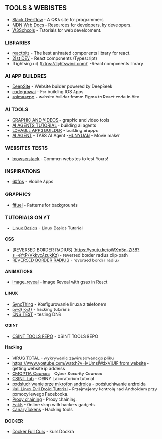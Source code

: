 ## TOOLS & WEBISTES

- [Stack Overflow](https://stackoverflow.com) - A Q&A site for programmers.
- [MDN Web Docs](https://developer.mozilla.org) - Resources for developers, by developers.
- [W3Schools](https://www.w3schools.com) - Tutorials for web development.

### LIBRARIES

- [reactbits](https://reactbits.dev/) - The best animated components library for react.
- [21st DEV](https://21st.dev/home) - React components (Typescript)
- [Lightsing ui] (https://lightswind.com/) -React components library

### AI APP BUILDRES

- [DeepSite](https://enzostvs-deepsite.hf.space/) - Website builder powered by DeepSeek
- [codegrowai](https://codegrowai.com/Home) - For building IOS Apps
- [animaappp](https://dev.animaapp.com/) - website builder fromm Figma to React code in Vite 

### AI TOOLS

- [GRAPHIC AND VIDEOS](https://higgsfield.ai/) - graphic and video tools
- [AI AGENTS TUTORIAL](https://www.youtube.com/watch?v=EH5jx5qPabU) - building ai agents
- [LOVABLE APPS BUILDER](https://www.youtube.com/watch?v=gqsZGxuymTk) - building ai apps
- [AI AGENT](https://github.com/bytedance/UI-TARS-desktop) - TARS AI Agent
-[HUNYUAN](https://hunyuanvideoai.com/dashboard) - Movie maker

### WEBSITES TESTS

- [browserstack](https://www.browserstack.com/live) - Common websites to test Yours!

### INSPIRATIONS

- [60fps](https://60fps.design/) - Mobile Apps 

### GRAPHICS

- [fffuel](https://www.fffuel.co/) - Patterns for backgrounds

### TUTORIALS ON YT
- [Linux Basics](https://www.youtube.com/watch?v=1VYtSSnd9hg&list=PLpUS2q-4L9xx9P1SzadLKXGEY30yhVqYu) - Linux Basics Tutorial

#### CSS 
- [REVERSED BORDER RADIUS] (https://youtu.be/oWXm5n-Zi38?si=eYtPxVkkvcAzukKz) - reversed border radius clip-path
- [REVERSED BORDER RADIUS](https://youtu.be/qTfQUXCPA2o?si=9kJMlMMpyd-tQf9c) - reversed border radius 

#### ANIMATIONS

- [image_reveal](https://www.youtube.com/watch?v=ySXy9BFu9LQ) - Image Reveal with gsap in React

#### LINUX

- [SyncThing](https://www.youtube.com/watch?v=Akna8Iqrww8) - Konfigurowanie linuxa z telefonem
- [pwd{root}](https://www.youtube.com/@therootdir) - hacking tutorials
- [DNS TEST](https://www.dnsleaktest.com) - testing DNS

#### OSINT

- [OSINT TOOLS REPO](https://github.com/9wind/Wtyczki-OSINT/?tab=readme-ov-file) - OSINT TOOLS REPO 

#### Hacking

- [VIRUS TOTAL](https://www.virustotal.com/gui/home/upload) - wykrywanie zawirusowanego pliku
- [https://www.youtube.com/watch?v=MUmslWdxViUIP from website](https://www.youtube.com/watch?v=WVSoPy9JlNU) - getting website ip adderss
- [CMOPTIA Courses](https://www.professormesser.com/) - Cyber Security Courses
- [OSINT Lab](https://www.youtube.com/watch?v=MUmslWdxViU) - OSINY Laboratorium tutorial
- [podsłuchiwanie prze mikrofon androida](https://www.youtube.com/watch?v=EATw3Dds5vs) - podsłuchiwanie androida
- [Kali Linux Evil Droid Tutorial](https://www.youtube.com/watch?v=GT-uggHHpV8) - Przejmujemy kontrolę nad Androidem przy pomocy lewego Facebooka.
- [Proxy chaining](https://www.youtube.com/watch?v=KWwOU1z5E8E) - Proxy chaining.
- [Hak5](https://shop.hak5.org/) - Online shop with hackers gadgets
- [CanaryTokens](https://www.canarytokens.org/nest/) - Hacking tools
#### DOCKER
- [Docker Full Curs](https://www.youtube.com/watch?v=GFgJkfScVNU) - kurs Dockra

